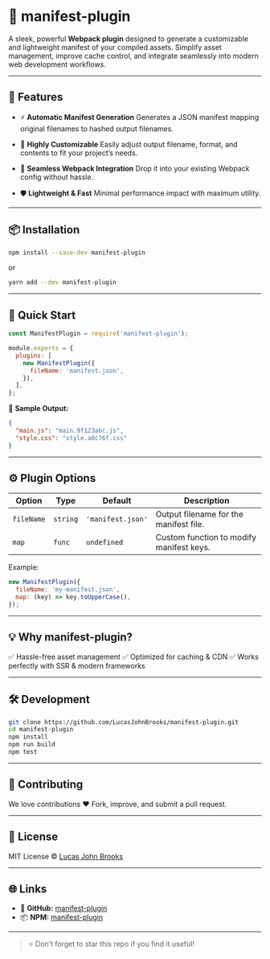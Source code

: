 # 🚀 manifest-plugin

A sleek, powerful **Webpack plugin** designed to generate a customizable and lightweight manifest of your compiled assets. Simplify asset management, improve cache control, and integrate seamlessly into modern web development workflows.

---

## 🌟 Features

* ⚡ **Automatic Manifest Generation**
  Generates a JSON manifest mapping original filenames to hashed output filenames.

* 🎨 **Highly Customizable**
  Easily adjust output filename, format, and contents to fit your project’s needs.

* 🔗 **Seamless Webpack Integration**
  Drop it into your existing Webpack config without hassle.

* 🛡️ **Lightweight & Fast**
  Minimal performance impact with maximum utility.

---

## 📦 Installation

```bash
npm install --save-dev manifest-plugin
```

or

```bash
yarn add --dev manifest-plugin
```

---

## 🚀 Quick Start

```js
const ManifestPlugin = require('manifest-plugin');

module.exports = {
  plugins: [
    new ManifestPlugin({
      fileName: 'manifest.json',
    }),
  ],
};
```

📄 **Sample Output:**

```json
{
  "main.js": "main.9f123abc.js",
  "style.css": "style.a8c76f.css"
}
```

---

## ⚙️ Plugin Options

| Option     | Type     | Default           | Description                              |
| ---------- | -------- | ----------------- | ---------------------------------------- |
| `fileName` | `string` | `'manifest.json'` | Output filename for the manifest file.   |
| `map`      | `func`   | `undefined`       | Custom function to modify manifest keys. |

Example:

```js
new ManifestPlugin({
  fileName: 'my-manifest.json',
  map: (key) => key.toUpperCase(),
});
```

---

## 💡 Why manifest-plugin?

✅ Hassle-free asset management
✅ Optimized for caching & CDN
✅ Works perfectly with SSR & modern frameworks

---

## 🛠 Development

```bash
git clone https://github.com/LucasJohnBrooks/manifest-plugin.git
cd manifest-plugin
npm install
npm run build
npm test
```

---

## 🙌 Contributing

We love contributions ❤️
Fork, improve, and submit a pull request.

---

## 📄 License

MIT License © [Lucas John Brooks](https://github.com/LucasJohnBrooks)

---

## 🌐 Links

* 🔗 **GitHub:** [manifest-plugin](https://github.com/LucasJohnBrooks/manifest-plugin)
* 📦 **NPM:** [manifest-plugin](https://www.npmjs.com/package/manifest-plugin)


---

> ⭐ Don’t forget to star this repo if you find it useful!
